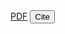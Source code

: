 <div class="btn-links"><a class="btn btn-outline-primary my-1 mr-1 btn-sm" href="/publication/sped_tqgs/SPED_TQGs.pdf" target="_blank" rel="noopener">PDF</a>
<button type="button" class="btn btn-outline-primary my-1 mr-1 btn-sm js-cite-modal" data-filename="/publication/sped_tqgs/cite.bib">
Cite</button></div>